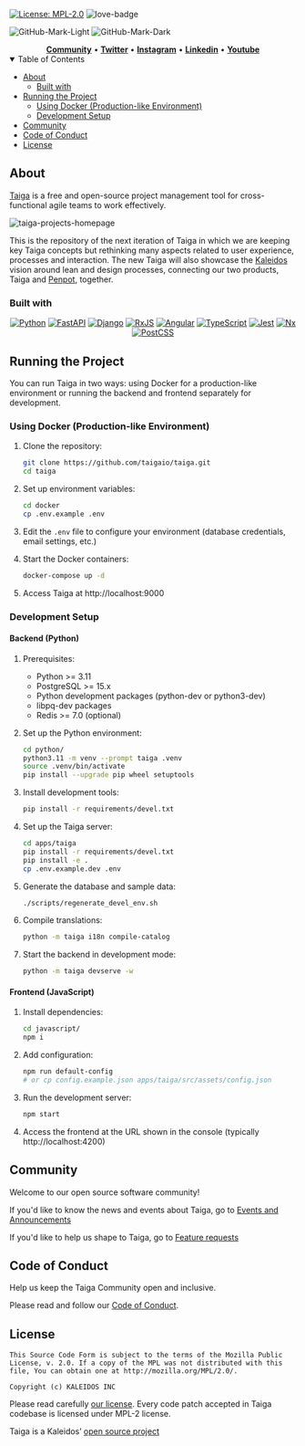 <a href="https://www.mozilla.org/en-US/MPL/2.0" rel="nofollow"><img src="https://camo.githubusercontent.com/3fcf3d6b678ea15fde3cf7d6af0e242160366282d62a7c182d83a50bfee3f45e/68747470733a2f2f696d672e736869656c64732e696f2f62616467652f4d504c2d322e302d626c75652e737667" alt="License: MPL-2.0" data-canonical-src="https://img.shields.io/badge/MPL-2.0-blue.svg" style="max-width:100%;"></a>
![love-badge]

![GitHub-Mark-Light](https://user-images.githubusercontent.com/1947905/229085401-96e7dd95-99a1-4781-b514-e4cd8614fa57.png#gh-light-mode-only)
![GitHub-Mark-Dark](https://user-images.githubusercontent.com/1947905/229466140-9227de8a-4889-4512-857a-86a2a4bc15a9.png#gh-dark-mode-only)

<div align="center">
    <a href="https://community.taiga.io/"><b>Community</b></a> •
    <a href="https://twitter.com/taigaio"><b>Twitter</b></a> •
    <a href="https://www.instagram.com/taiga.io/"><b>Instagram</b></a> •
    <a href="https://www.linkedin.com/company/2477837"><b>Linkedin</b></a> •
    <a href="https://www.youtube.com/channel/UCPylOFXlUHW55ErP8q2R2DQ/videos"><b>Youtube</b></a>
</div>

<details open="open">
  <summary>Table of Contents</summary>

- [About](#about)
  - [Built with](#built-with)
- [Running the Project](#running-the-project)
  - [Using Docker (Production-like Environment)](#using-docker-production-like-environment)
  - [Development Setup](#development-setup)
- [Community](#community)
- [Code of Conduct](#code-of-conduct)
- [License](#license)

</details>

## About

[Taiga](https://www.taiga.io/) is a free and open-source project management tool for cross-functional agile teams to work effectively. 

![taiga-projects-homepage](https://github.com/taigaio/taiga/assets/5446186/b9dc7f21-c670-44bf-ae1f-e5a41343dffc)


This is the repository of the next iteration of Taiga in which we are keeping key Taiga concepts but rethinking many aspects related to user experience, processes and interaction. The new Taiga will also showcase the [Kaleidos](https://kaleidos.net/) vision around lean and design processes, connecting our two products, Taiga and [Penpot](https://penpot.app/), together.

### Built with

<div align="center">
    
  [![Python][python-badge]][python-url]
  [![FastAPI][fastapi-badge]][fastapi-url]
  [![Django][django-badge]][django-url]
  [![RxJS][rxjs-badge]][rxjs-url]
  [![Angular][angular-badge]][angular-url]
  [![TypeScript][typescript-badge]][typescript-url]
  [![Jest][jest-badge]][jest-url]
  [![Nx][nx-badge]][nx-url]
  [![PostCSS][postcss-badge]][postcss-url]
    
</div>

## Running the Project

You can run Taiga in two ways: using Docker for a production-like environment or running the backend and frontend separately for development.

### Using Docker (Production-like Environment)

1. Clone the repository:
   ```bash
   git clone https://github.com/taigaio/taiga.git
   cd taiga
   ```

2. Set up environment variables:
   ```bash
   cd docker
   cp .env.example .env
   ```
   
3. Edit the `.env` file to configure your environment (database credentials, email settings, etc.)

4. Start the Docker containers:
   ```bash
   docker-compose up -d
   ```

5. Access Taiga at http://localhost:9000

### Development Setup

#### Backend (Python)

1. Prerequisites:
   - Python >= 3.11
   - PostgreSQL >= 15.x
   - Python development packages (python-dev or python3-dev)
   - libpq-dev packages
   - Redis >= 7.0 (optional)

2. Set up the Python environment:
   ```bash
   cd python/
   python3.11 -m venv --prompt taiga .venv
   source .venv/bin/activate
   pip install --upgrade pip wheel setuptools
   ```

3. Install development tools:
   ```bash
   pip install -r requirements/devel.txt
   ```

4. Set up the Taiga server:
   ```bash
   cd apps/taiga
   pip install -r requirements/devel.txt
   pip install -e .
   cp .env.example.dev .env
   ```

5. Generate the database and sample data:
   ```bash
   ./scripts/regenerate_devel_env.sh
   ```

6. Compile translations:
   ```bash
   python -m taiga i18n compile-catalog
   ```

7. Start the backend in development mode:
   ```bash
   python -m taiga devserve -w
   ```

#### Frontend (JavaScript)

1. Install dependencies:
   ```bash
   cd javascript/
   npm i
   ```

2. Add configuration:
   ```bash
   npm run default-config
   # or cp config.example.json apps/taiga/src/assets/config.json
   ```

3. Run the development server:
   ```bash
   npm start
   ```

4. Access the frontend at the URL shown in the console (typically http://localhost:4200)

## Community

Welcome to our open source software community!

If you'd like to know the news and events about Taiga, go to [Events and Announcements](https://community.taiga.io/c/announcements/5)

If you'd like to help us shape to Taiga, go to [Feature requests](https://community.taiga.io/c/taiga-next/feature-requests/14)

## Code of Conduct

Help us keep the Taiga Community open and inclusive. 

Please read and follow our [Code of Conduct](https://taiga.io/code-of-conduct).

## License

```
This Source Code Form is subject to the terms of the Mozilla Public
License, v. 2.0. If a copy of the MPL was not distributed with this
file, You can obtain one at http://mozilla.org/MPL/2.0/.

Copyright (c) KALEIDOS INC
```
Please read carefully [our license](https://github.com/taigaio/taiga/blob/main/LICENSE). Every code patch accepted in Taiga codebase is licensed under MPL-2 license.

Taiga is a Kaleidos’ [open source project](https://kaleidos.net/products)


<!-- MARKDOWN LINKS & IMAGES -->
[love-badge]: https://img.shields.io/badge/built%20with-love-red
[python-badge]: https://img.shields.io/badge/python-3670A0?style=for-the-badge&logo=python&logoColor=ffdd54
[python-url]: https://www.python.org/
[fastapi-badge]: https://img.shields.io/badge/FastAPI-005571?style=for-the-badge&logo=fastapi
[fastapi-url]: https://fastapi.tiangolo.com/
[django-badge]: https://img.shields.io/badge/django-%23092E20.svg?style=for-the-badge&logo=django&logoColor=white
[django-url]: https://www.djangoproject.com/
[rxjs-badge]: https://img.shields.io/badge/rxjs-%23B7178C.svg?style=for-the-badge&logo=reactivex&logoColor=white
[rxjs-url]: https://rxjs.dev/
[angular-badge]: https://img.shields.io/badge/Angular-DD0031?style=for-the-badge&logo=angular&logoColor=white
[angular-url]: https://angular.io/
[typescript-badge]: https://img.shields.io/badge/typescript-%23007ACC.svg?style=for-the-badge&logo=typescript&logoColor=white
[typescript-url]: https://www.typescriptlang.org/
[jest-badge]: https://img.shields.io/badge/-jest-%23C21325?style=for-the-badge&logo=jest&logoColor=white
[jest-url]: https://jestjs.io/
[nx-badge]: https://img.shields.io/badge/nx-143055?style=for-the-badge&logo=nx&logoColor=white
[nx-url]: https://nx.dev/
[postcss-badge]: https://img.shields.io/badge/postcss-DD3A0A?style=for-the-badge&logo=postcss&logoColor=white
[postcss-url]: https://postcss.org/

